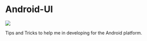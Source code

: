 Android-UI
========== 

[![](http://farm6.static.flickr.com/5149/5878099311_658c02d814_m.jpg)](http://farm6.static.flickr.com/5149/5878099311_658c02d814_m.jpg)

Tips and Tricks to help me in developing for the Android platform.